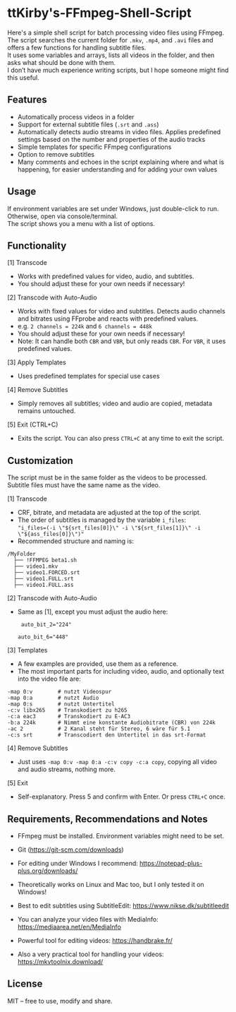# ttKirby's-FFmpeg-Shell-Script

Here's a simple shell script for batch processing video files using FFmpeg.  
The script searches the current folder for `.mkv`, `.mp4`, and `.avi` files and offers a few functions for handling subtitle files.  
It uses some variables and arrays, lists all videos in the folder, and then asks what should be done with them.  
I don’t have much experience writing scripts, but I hope someone might find this useful.

## Features

- Automatically process videos in a folder
- Support for external subtitle files (`.srt` and `.ass`)
- Automatically detects audio streams in video files. Applies predefined settings based on the number and properties of the audio tracks
- Simple templates for specific FFmpeg configurations
- Option to remove subtitles
- Many comments and echoes in the script explaining where and what is happening, for easier understanding and for adding your own values

## Usage

If environment variables are set under Windows, just double-click to run. Otherwise, open via console/terminal.  
The script shows you a menu with a list of options.

## Functionality

[1] Transcode  
- Works with predefined values for video, audio, and subtitles.  
- You should adjust these for your own needs if necessary!

[2] Transcode with Auto-Audio  
- Works with fixed values for video and subtitles. Detects audio channels and bitrates using FFprobe and reacts with predefined values.  
- e.g. `2 channels = 224k` and `6 channels = 448k  `
- You should adjust these for your own needs if necessary!  
- Note: It can handle both `CBR` and `VBR`, but only reads `CBR`. For `VBR`, it uses predefined values.

[3] Apply Templates  
- Uses predefined templates for special use cases

[4] Remove Subtitles  
- Simply removes all subtitles; video and audio are copied, metadata remains untouched.

[5] Exit (CTRL+C)  
- Exits the script. You can also press `CTRL+C` at any time to exit the script.

## Customization

The script must be in the same folder as the videos to be processed.  
Subtitle files must have the same name as the video.

[1] Transcode  
- CRF, bitrate, and metadata are adjusted at the top of the script.  
- The order of subtitles is managed by the variable `i_files`:  
  `"i_files=(-i \"${srt_files[0]}\" -i \"${srt_files[1]}\" -i \"${ass_files[0]}\")"`  
- Recommended structure and naming is:

```
/MyFolder
  ├── !FFMPEG beta1.sh
  ├── video1.mkv
  ├── video1.FORCED.srt
  ├── video1.FULL.srt
  ├── video1.FULL.ass
```

[2] Transcode with Auto-Audio  
- Same as [1], except you must adjust the audio here:

   ` auto_bit_2="224"`
  
    `auto_bit_6="448"`

[3] Templates  
- A few examples are provided, use them as a reference.  
- The most important parts for including video, audio, and optionally text into the video file are:


```
-map 0:v		# nutzt Videospur
-map 0:a		# nutzt Audio
-map 0:s 		# nutzt Untertitel
-c:v libx265	# Transkodiert zu h265
-c:a eac3		# Transkodiert zu E-AC3
-b:a 224k		# Nimmt eine konstante Audiobitrate (CBR) von 224k
-ac 2			# 2 Kanal steht für Stereo, 6 wäre für 5.1
-c:s srt		# Transcodiert den Untertitel in das srt-Format
```

[4] Remove Subtitles  
- Just uses `-map 0:v -map 0:a -c:v copy -c:a copy`, copying all video and audio streams, nothing more.

[5] Exit  
- Self-explanatory. Press 5 and confirm with Enter. Or press `CTRL+C` once.

## Requirements, Recommendations and Notes

- FFmpeg must be installed. Environment variables might need to be set.
- Git (https://git-scm.com/downloads)
- For editing under Windows I recommend: https://notepad-plus-plus.org/downloads/
- Theoretically works on Linux and Mac too, but I only tested it on Windows!
- Best to edit subtitles using SubtitleEdit: https://www.nikse.dk/subtitleedit
- You can analyze your video files with MediaInfo: https://mediaarea.net/en/MediaInfo

- Powerful tool for editing videos: https://handbrake.fr/
- Also a very practical tool for handling your videos: https://mkvtoolnix.download/

## License

MIT – free to use, modify and share.
